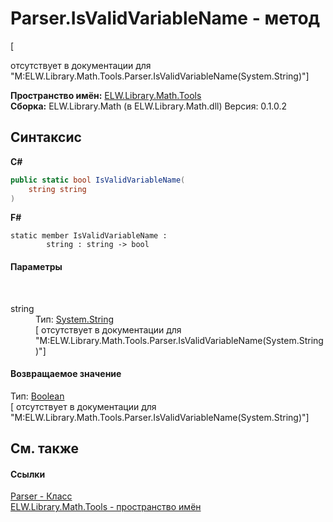 # Parser.IsValidVariableName - метод
 

\[<summary> отсутствует в документации для "M:ELW.Library.Math.Tools.Parser.IsValidVariableName(System.String)"\]

**Пространство имён:**&nbsp;<a href="N_ELW_Library_Math_Tools">ELW.Library.Math.Tools</a><br />**Сборка:**&nbsp;ELW.Library.Math (в ELW.Library.Math.dll) Версия: 0.1.0.2

## Синтаксис

**C#**<br />
``` C#
public static bool IsValidVariableName(
	string string
)
```

**F#**<br />
``` F#
static member IsValidVariableName : 
        string : string -> bool 

```


#### Параметры
&nbsp;<dl><dt>string</dt><dd>Тип:&nbsp;<a href="http://msdn2.microsoft.com/ru-ru/library/s1wwdcbf" target="_blank">System.String</a><br />\[<param name="string"/> отсутствует в документации для "M:ELW.Library.Math.Tools.Parser.IsValidVariableName(System.String)"\]</dd></dl>

#### Возвращаемое значение
Тип:&nbsp;<a href="http://msdn2.microsoft.com/ru-ru/library/a28wyd50" target="_blank">Boolean</a><br />\[<returns> отсутствует в документации для "M:ELW.Library.Math.Tools.Parser.IsValidVariableName(System.String)"\]

## См. также


#### Ссылки
<a href="T_ELW_Library_Math_Tools_Parser">Parser - Класс</a><br /><a href="N_ELW_Library_Math_Tools">ELW.Library.Math.Tools - пространство имён</a><br />